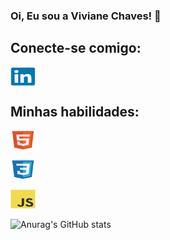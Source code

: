 ### Oi, Eu sou a Viviane Chaves! 👋

## Conecte-se comigo:
<a href="https://www.linkedin.com/in/vivianechavesdossantos/" target="_blanck">
  <img align="center" alt="viviane-linkedin" height="30" width="40" src="https://raw.githubusercontent.com/devicons/devicon/master/icons/linkedin/linkedin-original.svg" style="max-width:100%;">
</a>

## Minhas habilidades:
<img src="https://raw.githubusercontent.com/devicons/devicon/master/icons/html5/html5-original.svg" alt="html" width="40"  height="30" style="max-width:100%;"></img>

<img src="https://raw.githubusercontent.com/devicons/devicon/master/icons/css3/css3-original.svg" alt="css" width="40"  height="30" style="max-width:100%;"></img>

<img src="https://raw.githubusercontent.com/devicons/devicon/master/icons/javascript/javascript-original.svg" alt="js" width="40"  height="30" style="max-width:100%;"></img>


![Anurag's GitHub stats](https://github-readme-stats.vercel.app/api?username=viviane16&show_icons=true&theme=radical)



